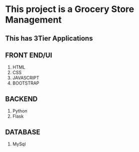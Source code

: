 # This project is a Grocery Store Management

## This has 3Tier Applications

## FRONT END/UI

1) HTML
2) CSS
3) JAVASCRIPT
4) BOOTSTRAP

## BACKEND

1) Python
2) Flask

## DATABASE

1) MySql
